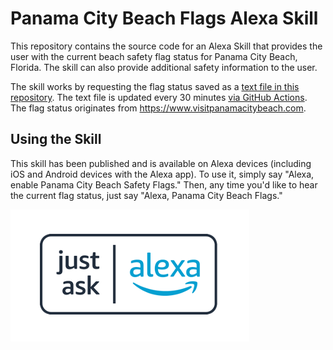 # Panama City Beach Flags Alexa Skill

This repository contains the source code for an Alexa Skill that provides the user with the current beach safety flag status for Panama City Beach, Florida. The skill can also provide additional safety information to the user.

The skill works by requesting the flag status saved as a [text file in this repository](/current-flag-status.txt). The text file is updated every 30 minutes [via GitHub Actions](/.github/workflows/populate-current-flag-status.yml). The flag status originates from https://www.visitpanamacitybeach.com.

## Using the Skill

This skill has been published and is available on Alexa devices (including iOS and Android devices with the Alexa app). To use it, simply say "Alexa, enable Panama City Beach Safety Flags." Then, any time you'd like to hear the current flag status, just say "Alexa, Panama City Beach Flags."

<a href="https://www.amazon.com/dp/B0B1M6ZC75?ref&ref=cm_sw_em_r_as_dp_UNqfq3K6RDMoO"><img src="/img/just-ask-alexa-skill-image.png" alt="Just Ask Alexa - Panama City Beach Flags Safety Skill" class="center"></a>
